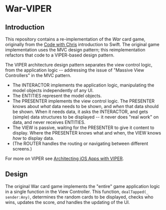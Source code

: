 # War-VIPER

## Introduction 

This repository contains a re-implementation of the *War* card game, originally from the [Code with Chris](http://codewithchris.com) introduction to Swift. The original game implementation uses the MVC design pattern; this reimplementation refactors that code to a VIPER-based design pattern. 

The VIPER architecture design pattern separates the view control logic, from the application logic -- addressing the issue of "Massive View Controllers" in the MVC pattern. 
* The INTERACTOR implements the application logic, manipulating the model objects independently of any UI.  
* The ENTITIES represent the model objects. 
* The PRESENTER implements the view control logic. The PRESENTER knows about _what_ data needs to be shown, and _when_ that data should be shown. When it needs data, it asks the INTERACTOR, and gets (simple) data structures to be displayed -- it never does "real work" on data, and never receives ENTITIES. 
* The VIEW is passive, waiting for the PRESENTER to give it content to display. Where the PRESENTER knows what and when, the VIEW knows _how_ to display data. 
* (The ROUTER handles the routing or navigating between different screens.) 

For more on VIPER see [Architecting iOS Apps with VIPER](https://www.objc.io/issues/13-architecture/viper/). 

## Design 

The original War card game implements the "entire" game application logic in a single function in the View Controller. This function, `dealTapped(_ sender:Any)`, determines the random cards to be displayed, checks who wins, updates the score, _and_ handles the updating of the UI. 

